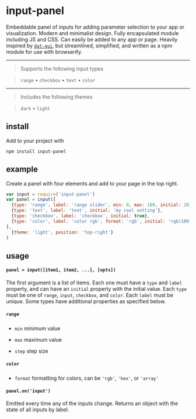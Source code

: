 # input-panel

Embeddable panel of inputs for adding parameter selection to your app or visualization. Modern and minimalist design. Fully encapsulated module including JS and CSS. Can easily be added to any app or page. Heavily inspired by [`dat-gui`](https://github.com/dataarts/dat.gui), but streamlined, simplified, and written as a npm module for use with browserify.

----------------

> Supports the following input types

> `range` • `checkbox` • `text` • `color`

----------------

> Includes the following themes

> `dark` • `light`


## install

Add to your project with

```
npm install input-panel
```

## example

Create a panel with four elements and add to your page in the top right.

```javascript
var input = require('input-panel')
var panel = input([
  {type: 'range', label: 'range slider', min: 0, max: 100, initial: 20},
  {type: 'text', label: 'text', initial: 'my cool setting'},
  {type: 'checkbox', label: 'checkbox', initial: true},
  {type: 'color', label: 'color rgb', format: 'rgb', initial: 'rgb(100,200,100)'}
], 
  {theme: 'light', position: 'top-right'}
)
```

## usage

#### `panel = input([item1, item2, ...], [opts])`

The first argument is a list of items. Each one must have a `type` and `label` property, and can have an `initial` property with the initial value. Each `type` must be one of `range`, `input`, `checkbox`, and `color`. Each `label` must be unique. Some types have additional properties as specified below.

##### `range`
- `min` minimum value

- `max` maximum value

- `step` step size

##### `color`
- `format` formatting for colors, can be `'rgb'`, `'hex'`, or `'array'`

#### `panel.on('input')`

Emitted every time any of the inputs change. Returns an object with the state of all inputs by label.
